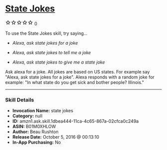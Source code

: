 # [State Jokes](http://alexa.amazon.com/#skills/amzn1.ask.skill.1dbea444-11ca-4c65-867a-02cfca0c249a)
![0 stars](../../images/ic_star_border_black_18dp_1x.png)![0 stars](../../images/ic_star_border_black_18dp_1x.png)![0 stars](../../images/ic_star_border_black_18dp_1x.png)![0 stars](../../images/ic_star_border_black_18dp_1x.png)![0 stars](../../images/ic_star_border_black_18dp_1x.png) 0

To use the State Jokes skill, try saying...

* *Alexa, ask state jokes for a joke*

* *Alexa, ask state jokes to tell me a joke*

* *Alexa, ask state jokes to give me a state joke*

Ask alexa for a joke. All jokes are based on US states.  For example say "Alexa, ask state jokes for a joke".  Alexa responds with a random joke for example: "In what state do you get sick and bother people? Illinois."

***

### Skill Details

* **Invocation Name:** state jokes
* **Category:** null
* **ID:** amzn1.ask.skill.1dbea444-11ca-4c65-867a-02cfca0c249a
* **ASIN:** B01M0XHLOW
* **Author:** Beau Rushton
* **Release Date:** October 5, 2016 @ 00:13:10
* **In-App Purchasing:** No
